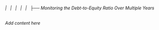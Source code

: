###### |   |   |   |   |   ├── Monitoring the Debt-to-Equity Ratio Over Multiple Years

*Add content here*